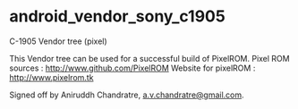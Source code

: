 android_vendor_sony_c1905
=========================

C-1905 Vendor tree (pixel)

This Vendor tree can be used for a successful build of PixelROM.
Pixel ROM sources : http://www.github.com/PixelROM
Website for pixelROM : http://www.pixelrom.tk

Signed off by Aniruddh Chandratre,
a.v.chandratre@gmail.com.
